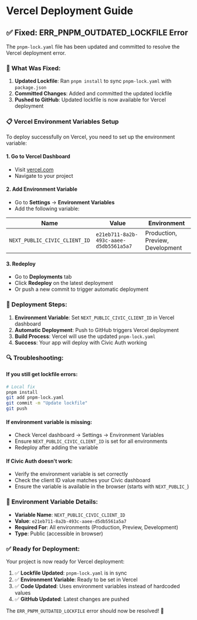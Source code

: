 # Vercel Deployment Guide

## ✅ **Fixed: ERR_PNPM_OUTDATED_LOCKFILE Error**

The `pnpm-lock.yaml` file has been updated and committed to resolve the Vercel deployment error.

### **🔧 What Was Fixed:**

1. **Updated Lockfile**: Ran `pnpm install` to sync `pnpm-lock.yaml` with `package.json`
2. **Committed Changes**: Added and committed the updated lockfile
3. **Pushed to GitHub**: Updated lockfile is now available for Vercel deployment

### **📋 Vercel Environment Variables Setup**

To deploy successfully on Vercel, you need to set up the environment variable:

#### **1. Go to Vercel Dashboard**

- Visit [vercel.com](https://vercel.com)
- Navigate to your project

#### **2. Add Environment Variable**

- Go to **Settings** → **Environment Variables**
- Add the following variable:

| Name                          | Value                                  | Environment                      |
| ----------------------------- | -------------------------------------- | -------------------------------- |
| `NEXT_PUBLIC_CIVIC_CLIENT_ID` | `e21eb711-8a2b-493c-aaee-d5db5561a5a7` | Production, Preview, Development |

#### **3. Redeploy**

- Go to **Deployments** tab
- Click **Redeploy** on the latest deployment
- Or push a new commit to trigger automatic deployment

### **🚀 Deployment Steps:**

1. **Environment Variable**: Set `NEXT_PUBLIC_CIVIC_CLIENT_ID` in Vercel dashboard
2. **Automatic Deployment**: Push to GitHub triggers Vercel deployment
3. **Build Process**: Vercel will use the updated `pnpm-lock.yaml`
4. **Success**: Your app will deploy with Civic Auth working

### **🔍 Troubleshooting:**

#### **If you still get lockfile errors:**

```bash
# Local fix
pnpm install
git add pnpm-lock.yaml
git commit -m "Update lockfile"
git push
```

#### **If environment variable is missing:**

- Check Vercel dashboard → Settings → Environment Variables
- Ensure `NEXT_PUBLIC_CIVIC_CLIENT_ID` is set for all environments
- Redeploy after adding the variable

#### **If Civic Auth doesn't work:**

- Verify the environment variable is set correctly
- Check the client ID value matches your Civic dashboard
- Ensure the variable is available in the browser (starts with `NEXT_PUBLIC_`)

### **📝 Environment Variable Details:**

- **Variable Name**: `NEXT_PUBLIC_CIVIC_CLIENT_ID`
- **Value**: `e21eb711-8a2b-493c-aaee-d5db5561a5a7`
- **Required For**: All environments (Production, Preview, Development)
- **Type**: Public (accessible in browser)

### **✅ Ready for Deployment:**

Your project is now ready for Vercel deployment:

1. ✅ **Lockfile Updated**: `pnpm-lock.yaml` is in sync
2. ✅ **Environment Variable**: Ready to be set in Vercel
3. ✅ **Code Updated**: Uses environment variables instead of hardcoded values
4. ✅ **GitHub Updated**: Latest changes are pushed

The `ERR_PNPM_OUTDATED_LOCKFILE` error should now be resolved! 🎉
